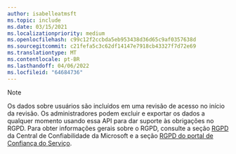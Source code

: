 ```yaml
---
author: isabelleatmsft
ms.topic: include
ms.date: 03/15/2021
ms.localizationpriority: medium
ms.openlocfilehash: c99c12f2ccbda5eb953438d36d65c9af0357638d
ms.sourcegitcommit: c21fefa5c3c62df14147e7918cb43327f7d72e69
ms.translationtype: MT
ms.contentlocale: pt-BR
ms.lasthandoff: 04/06/2022
ms.locfileid: "64684736"
---
```

<!-- markdownlint-disable MD041-->

>[!NOTE]
>Os dados sobre usuários são incluídos em uma revisão de acesso no início da revisão. Os administradores podem excluir e exportar os dados a qualquer momento usando essa API para dar suporte às obrigações no RGPD. Para obter informações gerais sobre o RGPD, consulte a seção [RGPD](https://www.microsoft.com/trust-center/privacy/gdpr-overview) da Central de Confiabilidade da Microsoft e a seção [RGPD do portal de Confiança do Serviço](https://servicetrust.microsoft.com/ViewPage/GDPRGetStarted).
